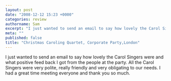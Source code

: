```yaml
---
layout: post
date: "2008-12-12 15:23 +0000"
categories: review
authorname: Sam
excerpt: "I just wanted to send an email to say how lovely the Carol Singers were and what positive feed back I got from the people at the party. All the Carol Singers were very polite, really friendly and very obligating to our needs"
meta: ""
published: false
title: "Christmas Caroling Quartet, Corporate Party,London"
---
```


I just wanted to send an email to say how lovely the Carol Singers were and what positive feed back I got from the people at the party. All the Carol Singers were very polite, really friendly and very obligating to our needs. I had a great time meeting everyone and thank you so much.